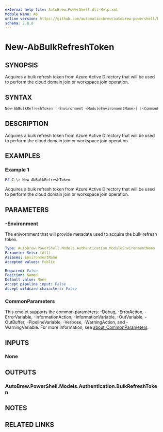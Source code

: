 ```yaml
---
external help file: AutoBrew.PowerShell.dll-Help.xml
Module Name: Ab
online version: https://github.com/automationbrew/autobrew-powershell/blob/main/docs/help/New-AbBulkRefreshToken.md
schema: 2.0.0
---
```


# New-AbBulkRefreshToken

## SYNOPSIS

Acquires a bulk refresh token from Azure Active Directory that will be used to perform the cloud domain join or workspace join operation.

## SYNTAX

```powershell
New-AbBulkRefreshToken [-Environment <ModuleEnvironmentName>] [<CommonParameters>]
```

## DESCRIPTION

Acquires a bulk refresh token from Azure Active Directory that will be used to perform the cloud domain join or workspace join operation.

## EXAMPLES

### Example 1

```powershell
PS C:\> New-AbBulkRefreshToken
```

Acquires a bulk refresh token from Azure Active Directory that will be used to perform the cloud domain join or workspace join operation.

## PARAMETERS

### -Environment

The enivornment that will provide metadata used to acquire the bulk refresh token.

```yaml
Type: AutoBrew.PowerShell.Models.Authentication.ModuleEnvironmentName
Parameter Sets: (All)
Aliases: EnvironmentName
Accepted values: Public

Required: False
Position: Named
Default value: None
Accept pipeline input: False
Accept wildcard characters: False
```

### CommonParameters

This cmdlet supports the common parameters: -Debug, -ErrorAction, -ErrorVariable, -InformationAction, -InformationVariable, -OutVariable, -OutBuffer, -PipelineVariable, -Verbose, -WarningAction, and -WarningVariable. For more information, see [about_CommonParameters](http://go.microsoft.com/fwlink/?LinkID=113216).

## INPUTS

### None

## OUTPUTS

### AutoBrew.PowerShell.Models.Authentication.BulkRefreshToken

## NOTES

## RELATED LINKS
